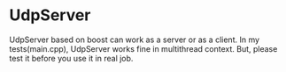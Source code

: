 # UdpServer
UdpServer based on boost can work as a server or as a client. In my tests(main.cpp), UdpServer works fine in multithread context. But, please test it before you use it in real job.

